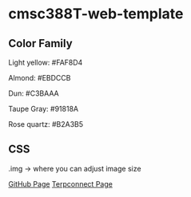 # cmsc388T-web-template

## Color Family
Light yellow: #FAF8D4

Almond: #EBDCCB

Dun: #C3BAAA

Taupe Gray: #91818A

Rose quartz: #B2A3B5

## CSS
.img -> where you can adjust image size

[GitHub Page]([https://pages.github.com/](https://malchu.github.io/cmsc389T-web-template/))
[Terpconnect Page](https://terpconnect.umd.edu/~mpascual/cmsc389T-web-template/)
